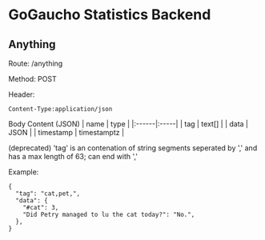 # GoGaucho Statistics Backend

## Anything

Route: /anything

Method: POST

Header: 

```Content-Type:application/json ```

Body Content
(JSON)
| name  | type | 
|:------|:-----|
| tag | text[] |
| data | JSON |
| timestamp | timestamptz |

(deprecated) 'tag' is an contenation of string segments seperated by ',' and has a max length of 63; can end with ','

Example:
```
{
  "tag": "cat,pet,",
  "data": {
    "#cat": 3,
    "Did Petry managed to lu the cat today?": "No.",
  },
}
```